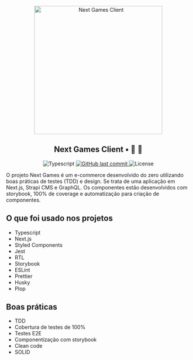 <p align="center">
<img src="https://imgur.com/YiiMUZX.png" width="350" title="Next Games Client">
</p>

<h2 align="center">
  Next Games Client • 🎲 🛒
</h2>

<p align="center">
  <img alt="Typescript" src="https://img.shields.io/npm/types/typescript?color=f0f0f5&labelColor=3a3a3a">
  <a href="https://github.com/fauzerjunnior/nextgames-client/commits/master">
    <img alt="GitHub last commit" src="https://img.shields.io/github/last-commit/fauzerjunnior/nextgames-client?color=f0f0f5&labelColor=3a3a3a">
  </a>
  <img alt="License" src="https://img.shields.io/badge/license-MIT-grey?color=f0f0f5&labelColor=3a3a3a">
</p>

O projeto Next Games é um e-commerce desenvolvido do zero utilizando boas práticas de testes (TDD) e design. Se trata de uma aplicação em Next.js, Strapi CMS e GraphQL. Os componentes estão desenvolvidos com storybook, 100% de coverage e automatização para criação de componentes.

## O que foi usado nos projetos

- Typescript
- Next.js
- Styled Components
- Jest
- RTL
- Storybook
- ESLint
- Prettier
- Husky
- Plop

## Boas práticas

- TDD
- Cobertura de testes de 100%
- Testes E2E
- Componentização com storybook
- Clean code
- SOLID
